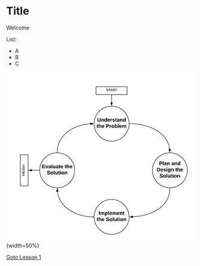 # Title

Welcome

List:

* A
* B
* C

![](problem_solving.jpeg){width=50%}

[Goto Lesson 1](01-prepare.html)